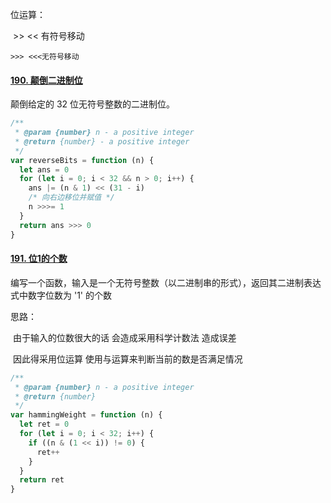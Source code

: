 位运算：

​	 >> << 有符号移动

 	>>> <<<无符号移动

#### [190. 颠倒二进制位](https://leetcode-cn.com/problems/reverse-bits/)

颠倒给定的 32 位无符号整数的二进制位。

```js
/**
 * @param {number} n - a positive integer
 * @return {number} - a positive integer
 */
var reverseBits = function (n) {
  let ans = 0
  for (let i = 0; i < 32 && n > 0; i++) {
    ans |= (n & 1) << (31 - i)
    /* 向右边移位并赋值 */
    n >>>= 1
  }
  return ans >>> 0
}
```

#### [191. 位1的个数](https://leetcode-cn.com/problems/number-of-1-bits/)

编写一个函数，输入是一个无符号整数（以二进制串的形式），返回其二进制表达式中数字位数为 '1' 的个数

思路：

​	由于输入的位数很大的话 会造成采用科学计数法 造成误差 

​	因此得采用位运算 使用与运算来判断当前的数是否满足情况

```js
/**
 * @param {number} n - a positive integer
 * @return {number}
 */
var hammingWeight = function (n) {
  let ret = 0
  for (let i = 0; i < 32; i++) {
    if ((n & (1 << i)) != 0) {
      ret++
    }
  }
  return ret
}
```

